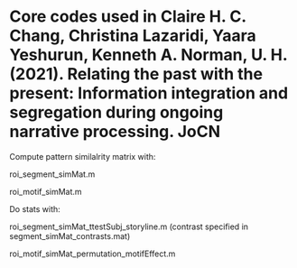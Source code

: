 # Core codes used in Claire H. C. Chang, Christina Lazaridi, Yaara Yeshurun, Kenneth A. Norman, U. H. (2021). Relating the past with the present: Information integration and segregation during ongoing narrative processing. JoCN


Compute pattern similalrity matrix with:

  roi_segment_simMat.m

  roi_motif_simMat.m



Do stats with:

  roi_segment_simMat_ttestSubj_storyline.m (contrast specified in segment_simMat_contrasts.mat)

  roi_motif_simMat_permutation_motifEffect.m

